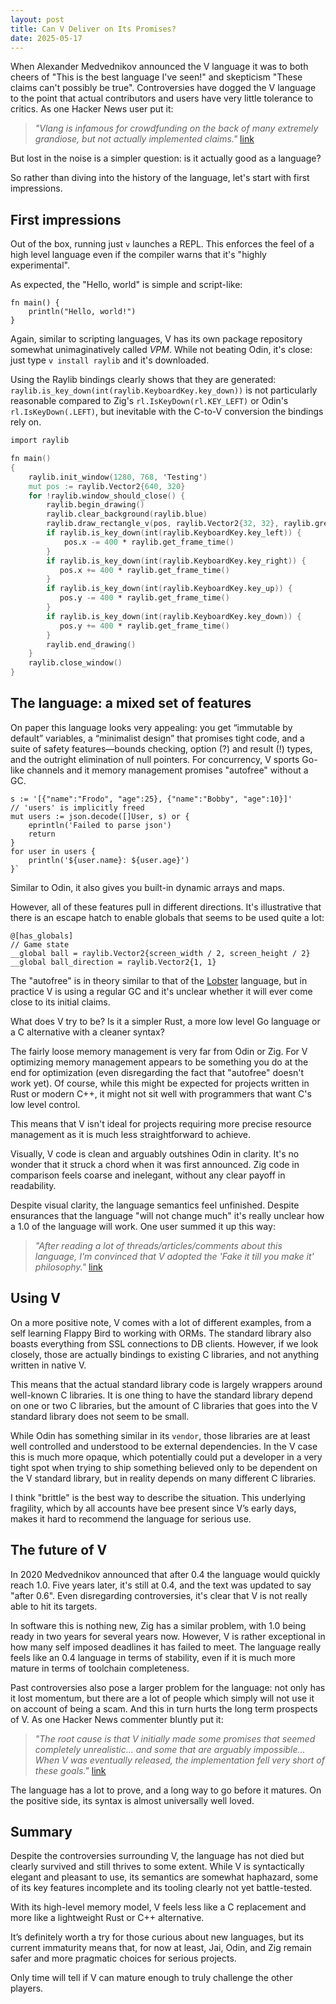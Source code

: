 ```yaml
---
layout: post
title: Can V Deliver on Its Promises?
date: 2025-05-17
---
```

When Alexander Medvednikov announced the V language it was to both cheers of "This is the best language I've seen!" and skepticism "These claims can't possibly be true". Controversies have dogged the V language to the point that actual contributors and users have very little tolerance to critics. As one Hacker News user put it:

> *"Vlang is infamous for crowdfunding on the back of many extremely grandiose, but not actually implemented claims."* [link](https://news.ycombinator.com/item?id=38837769)

But lost in the noise is a simpler question: is it actually good as a language?

So rather than diving into the history of the language, let's start with first impressions.

## First impressions

Out of the box, running just `v` launches a REPL. This enforces the feel of a high level language even if the compiler warns that it's "highly experimental".

As expected, the "Hello, world" is simple and script-like:

```vlang
fn main() {
    println("Hello, world!")
}
```

Again, similar to scripting languages, V has its own package repository somewhat unimaginatively called *VPM*. While not beating Odin, it's close: just type `v install raylib` and it's downloaded.

Using the Raylib bindings clearly shows that they are generated: `raylib.is_key_down(int(raylib.KeyboardKey.key_down))` is not particularly reasonable compared to Zig's `rl.IsKeyDown(rl.KEY_LEFT)` or Odin's `rl.IsKeyDown(.LEFT)`, but inevitable with the C-to-V conversion the bindings rely on.


```v
import raylib

fn main() 
{
    raylib.init_window(1280, 768, 'Testing')
    mut pos := raylib.Vector2{640, 320}
    for !raylib.window_should_close() {
        raylib.begin_drawing()
        raylib.clear_background(raylib.blue)
        raylib.draw_rectangle_v(pos, raylib.Vector2{32, 32}, raylib.green)
        if raylib.is_key_down(int(raylib.KeyboardKey.key_left)) {
            pos.x -= 400 * raylib.get_frame_time()
        }
        if raylib.is_key_down(int(raylib.KeyboardKey.key_right)) {
           pos.x += 400 * raylib.get_frame_time()
        }
        if raylib.is_key_down(int(raylib.KeyboardKey.key_up)) {
           pos.y -= 400 * raylib.get_frame_time()
        }
        if raylib.is_key_down(int(raylib.KeyboardKey.key_down)) {
           pos.y += 400 * raylib.get_frame_time()
        }
        raylib.end_drawing()
    }
    raylib.close_window()
}
```


## The language: a mixed set of features

On paper this language looks very appealing: you get “immutable by default” variables, a “minimalist design” that promises tight code, and a suite of safety features—bounds checking, option (?) and result (!) types, and the outright elimination of null pointers. For concurrency, V sports Go-like channels and it memory management promises "autofree" without a GC.

```vlang
s := '[{"name":"Frodo", "age":25}, {"name":"Bobby", "age":10}]'
// 'users' is implicitly freed 
mut users := json.decode([]User, s) or {
    eprintln('Failed to parse json')
    return
}
for user in users {
    println('${user.name}: ${user.age}')
}`
```

Similar to Odin, it also gives you built-in dynamic arrays and maps.

However, all of these features pull in different directions. It's illustrative that there is an escape hatch to enable globals that seems to be used quite a lot:

```vlang
@[has_globals]
// Game state
__global ball = raylib.Vector2{screen_width / 2, screen_height / 2}
__global ball_direction = raylib.Vector2{1, 1}
```

The "autofree" is in theory similar to that of the [Lobster](https://strlen.com/lobster/) language, but in practice V is using a regular GC and it's unclear whether it will ever come close to its initial claims.

What does V try to be? Is it a simpler Rust, a more low level Go language or a C alternative with a cleaner syntax?

The fairly loose memory management is very far from Odin or Zig. For V optimizing memory management appears to be something you do at the end for optimization (even disregarding the fact that "autofree" doesn't work yet). Of course, while this might be expected for projects written in Rust or modern C++, it might not sit well with programmers that want C's low level control.

This means that V isn't ideal for projects requiring more precise resource management as it is much less straightforward to achieve.

Visually, V code is clean and arguably outshines Odin in clarity. It's no wonder that it struck a chord when it was first announced. Zig code in comparison feels coarse and inelegant, without any clear payoff in readability. 

Despite visual clarity, the language semantics feel unfinished. Despite ensurances that the language "will not change much" it's really unclear how a 1.0 of the language will work. One user summed it up this way:

> *"After reading a lot of threads/articles/comments about this language, I'm convinced that V adopted the 'Fake it till you make it' philosophy."* [link](https://www.reddit.com/r/ProgrammingLanguages/comments/j4sjdb/the_v_programming_language/)

## Using V

On a more positive note, V comes with a lot of different examples, from a self learning Flappy Bird to working with ORMs. The standard library also boasts everything from SSL connections to DB clients. However, if we look closely, those are actually bindings to existing C libraries, and not anything written in native V.

This means that the actual standard library code is largely wrappers around well-known C libraries. It is one thing to have the standard library depend on one or two C libraries, but the amount of C libraries that goes into the V standard library does not seem to be small.

While Odin has something similar in its `vendor`, those libraries are at least well controlled and understood to be external dependencies. In the V case this is much more opaque, which potentially could put a developer in a very tight spot when trying to ship something believed only to be dependent on the V standard library, but in reality depends on many different C libraries.

I think "brittle" is the best way to describe the situation. This underlying fragility, which by all accounts have bee present since V’s early days, makes it hard to recommend the language for serious use.

## The future of V

In 2020 Medvednikov announced that after 0.4 the language would quickly reach 1.0. Five years later, it's still at 0.4, and the text was updated to say "after 0.6". Even disregarding controversies, it's clear that V is not really able to hit its targets. 

In software this is nothing new, Zig has a similar problem, with 1.0 being ready in two years for several years now. However, V is rather exceptional in how many self imposed deadlines it has failed to meet. The language really feels like an 0.4 language in terms of stability, even if it is much more mature in terms of toolchain completeness.

Past controversies also pose a larger problem for the language: not only has it lost momentum, but there are a lot of people which simply will not use it on account of being a scam. And this in turn hurts the long term prospects of V. As one Hacker News commenter bluntly put it:

> *"The root cause is that V initially made some promises that seemed completely unrealistic... and some that are arguably impossible... When V was eventually released, the implementation fell very short of these goals."* [link](https://www.reddit.com/r/ProgrammingLanguages/comments/vq4ul6/why_does_v_language_get_so_much_hate/)

The language has a lot to prove, and a long way to go before it matures. On the positive side, its syntax is almost universally well loved.

## Summary

Despite the controversies surrounding V, the language has not died but clearly survived and still thrives to some extent. While V is syntactically elegant and pleasant to use, its semantics are somewhat haphazard, some of its key features incomplete and its tooling clearly not yet battle-tested.

With its high-level memory model, V feels less like a C replacement and more like a lightweight Rust or C++ alternative.

It’s definitely worth a try for those curious about new languages, but its current immaturity means that, for now at least, Jai, Odin, and Zig remain safer and more pragmatic choices for serious projects.

Only time will tell if V can mature enough to truly challenge the other players.
